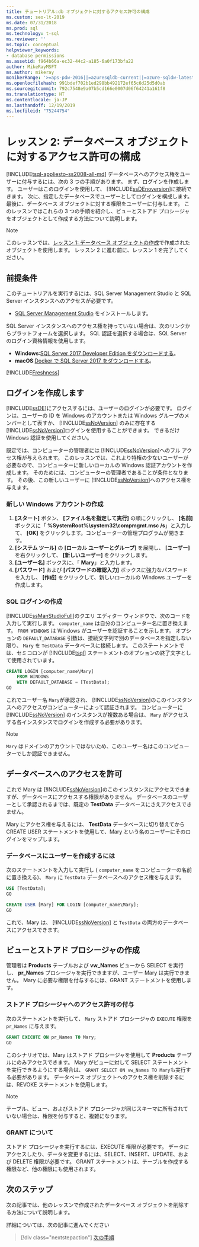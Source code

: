 ```yaml
---
title: チュートリアル:db オブジェクトに対するアクセス許可の構成
ms.custom: seo-lt-2019
ms.date: 07/31/2018
ms.prod: sql
ms.technology: t-sql
ms.reviewer: ''
ms.topic: conceptual
helpviewer_keywords:
- database permissions
ms.assetid: f964b66a-ec32-44c2-a185-6a0f173bfa22
author: MikeRayMSFT
ms.author: mikeray
monikerRange: '>=aps-pdw-2016||=azuresqldb-current||=azure-sqldw-latest||>=sql-server-2016||=sqlallproducts-allversions||>=sql-server-linux-2017||=azuresqldb-mi-current'
ms.openlocfilehash: 991bdef702b1ed298bb492172ef65c6d25d5d0ab
ms.sourcegitcommit: 792c7548e9a07b5cd166e0007d06f64241a161f8
ms.translationtype: HT
ms.contentlocale: ja-JP
ms.lasthandoff: 12/19/2019
ms.locfileid: "75244754"
---
```

# <a name="lesson-2-configure-permissions-on-database-objects"></a>レッスン 2: データベース オブジェクトに対するアクセス許可の構成
[!INCLUDE[tsql-appliesto-ss2008-all-md](../includes/tsql-appliesto-ss2008-all-md.md)]
データベースへのアクセス権をユーザーに付与するには、次の 3 つの手順があります。 まず、ログインを作成します。 ユーザーはこのログインを使用して、 [!INCLUDE[ssDEnoversion](../includes/ssdenoversion-md.md)]に接続できます。 次に、指定したデータベースでユーザーとしてログインを構成します。 最後に、データベース オブジェクトに対する権限をユーザーに付与します。 このレッスンではこれらの 3 つの手順を紹介し、ビューとストアド プロシージャをオブジェクトとして作成する方法について説明します。  

  >[!NOTE]
  > このレッスンでは、[レッスン 1: データベース オブジェクトの作成](lesson-1-creating-database-objects.md)で作成されたオブジェクトを使用します。 レッスン 2 に進む前に、レッスン 1 を完了してください。 

## <a name="prerequisites"></a>前提条件
このチュートリアルを実行するには、SQL Server Management Studio と SQL Server インスタンスへのアクセスが必要です。 

- [SQL Server Management Studio](https://docs.microsoft.com/sql/ssms/download-sql-server-management-studio-ssms) をインストールします。

SQL Server インスタンスへのアクセス権を持っていない場合は、次のリンクからプラットフォームを選択します。 SQL 認証を選択する場合は、SQL Server のログイン資格情報を使用します。
- **Windows**:[SQL Server 2017 Developer Edition をダウンロードする](https://www.microsoft.com/sql-server/sql-server-downloads)。
- **macOS**:[Docker で SQL Server 2017 をダウンロードする](https://docs.microsoft.com/sql/linux/quickstart-install-connect-docker)。

[!INCLUDE[Freshness](../includes/paragraph-content/fresh-note-steps-feedback.md)]

## <a name="create-a-login"></a>ログインを作成します
[!INCLUDE[ssDE](../includes/ssde-md.md)]にアクセスするには、ユーザーのログインが必要です。 ログインは、ユーザーの ID を Windows のアカウントまたは Windows グループのメンバーとして表すか、 [!INCLUDE[ssNoVersion](../includes/ssnoversion-md.md)] のみに存在する [!INCLUDE[ssNoVersion](../includes/ssnoversion-md.md)]ログインを使用することができます。 できるだけ Windows 認証を使用してください。  
  
既定では、コンピューターの管理者には [!INCLUDE[ssNoVersion](../includes/ssnoversion-md.md)]へのフル アクセス権が与えられます。 このレッスンでは、これより特権の少ないユーザーが必要なので、コンピューターに新しいローカルの Windows 認証アカウントを作成します。 そのためには、コンピューターの管理者であることが条件となります。 その後、この新しいユーザーに [!INCLUDE[ssNoVersion](../includes/ssnoversion-md.md)]へのアクセス権を与えます。  
  
### <a name="create-a-new-windows-account"></a>新しい Windows アカウントの作成  
  
1.  **[スタート]** ボタン、 **[ファイル名を指定して実行]** の順にクリックし、 **[名前]** ボックスに「 **%SystemRoot%\system32\compmgmt.msc /s**」と入力して、 **[OK]** をクリックします。コンピューターの管理プログラムが開きます。 
2.  **[システム ツール]** の **[ローカル ユーザーとグループ]** を展開し、 **[ユーザー]** を右クリックして、 **[新しいユーザー]** をクリックします。    
3.  **[ユーザー名]** ボックスに、「 **Mary**」と入力します。    
4.  **[パスワード]** および **[パスワードの確認入力]** ボックスに強力なパスワードを入力し、 **[作成]** をクリックして、新しいローカルの Windows ユーザーを作成します。  
  
### <a name="create-a-sql-login"></a>SQL ログインの作成  

[!INCLUDE[ssManStudioFull](../includes/ssmanstudiofull-md.md)]のクエリ エディター ウィンドウで、次のコードを入力して実行します。 `computer_name` は自分のコンピューター名に置き換えます。 `FROM WINDOWS` は Windows がユーザーを認証することを示します。 オプションの `DEFAULT_DATABASE` 引数は、接続文字列で別のデータベースを指定しない限り、 `Mary` を `TestData` データベースに接続します。 このステートメントでは、セミコロンが [!INCLUDE[tsql](../includes/tsql-md.md)] ステートメントのオプションの終了文字として使用されています。
  
  ```sql  
  CREATE LOGIN [computer_name\Mary]  
      FROM WINDOWS  
      WITH DEFAULT_DATABASE = [TestData];  
  GO  
  ```  
  
  これでユーザー名 `Mary`が承認され、 [!INCLUDE[ssNoVersion](../includes/ssnoversion-md.md)]のこのインスタンスへのアクセスがコンピューターによって認証されます。 コンピューターに [!INCLUDE[ssNoVersion](../includes/ssnoversion-md.md)] のインスタンスが複数ある場合は、 `Mary` がアクセスする各インスタンスでログインを作成する必要があります。    
  > [!NOTE]  
  > `Mary` はドメインのアカウントではないため、このユーザー名はこのコンピューターでしか認証できません。 


## <a name="grant-access-to-a-database"></a>データベースへのアクセスを許可
これで Mary は [!INCLUDE[ssNoVersion](../includes/ssnoversion-md.md)]のこのインスタンスにアクセスできますが、データベースにアクセスする権限がありません。 データベースのユーザーとして承認されるまでは、既定の **TestData** データベースにさえアクセスできません。  
  
Mary にアクセス権を与えるには、 **TestData** データベースに切り替えてから CREATE USER ステートメントを使用して、Mary という名のユーザーにそのログインをマップします。  
  
### <a name="to-create-a-user-in-a-database"></a>データベースにユーザーを作成するには  
  
次のステートメントを入力して実行し ( `computer_name` をコンピューターの名前に置き換える)、 `Mary` に `TestData` データベースへのアクセス権を与えます。
  
 ```sql  
 USE [TestData];  
 GO  
 
 CREATE USER [Mary] FOR LOGIN [computer_name\Mary];  
 GO    
 ```  
  
 これで、Mary は、 [!INCLUDE[ssNoVersion](../includes/ssnoversion-md.md)] と `TestData` の両方のデータベースにアクセスできます。  


## <a name="create-views-and-stored-procedures"></a>ビューとストアド プロシージャの作成
管理者は **Products** テーブルおよび **vw_Names** ビューから SELECT を実行し、 **pr_Names** プロシージャを実行できますが、ユーザー Mary は実行できません。 Mary に必要な権限を付与するには、GRANT ステートメントを使用します。  

### <a name="grant-permission-to-stored-procedure"></a>ストアド プロシージャへのアクセス許可の付与  
次のステートメントを実行して、 `Mary` ストアド プロシージャの `EXECUTE` 権限を `pr_Names` に与えます。
  
  ```sql  
  GRANT EXECUTE ON pr_Names TO Mary;  
  GO  
  ```  
  
このシナリオでは、Mary はストアド プロシージャを使用して **Products** テーブルにのみアクセスできます。 Mary がビューに対して SELECT ステートメントを実行できるようにする場合は、 `GRANT SELECT ON vw_Names TO Mary`も実行する必要があります。 データベース オブジェクトへのアクセス権を削除するには、REVOKE ステートメントを使用します。  
  
> [!NOTE]  
> テーブル、ビュー、およびストアド プロシージャが同じスキーマに所有されていない場合は、権限を付与すると、複雑になります。  
  
### <a name="about-grant"></a>GRANT について  
ストアド プロシージャを実行するには、EXECUTE 権限が必要です。 データにアクセスしたり、データを変更するには、SELECT、INSERT、UPDATE、および DELETE 権限が必要です。 GRANT ステートメントは、テーブルを作成する権限など、他の権限にも使用されます。  
  
## <a name="next-steps"></a>次のステップ
次の記事では、他のレッスンで作成されたデータベース オブジェクトを削除する方法について説明します。 

詳細については、次の記事に進んでください
> [!div class="nextstepaction"]
>[次の手順](lesson-3-deleting-database-objects.md)
  
